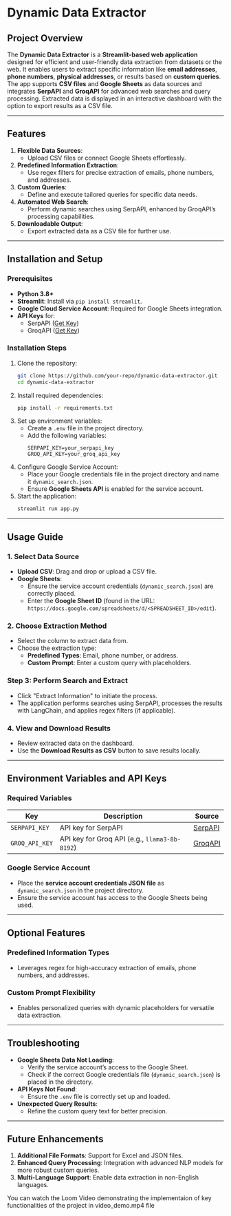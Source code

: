 # Dynamic Data Extractor

## Project Overview
The **Dynamic Data Extractor** is a **Streamlit-based web application** designed for efficient and user-friendly data extraction from datasets or the web. It enables users to extract specific information like **email addresses**, **phone numbers**, **physical addresses**, or results based on **custom queries**. The app supports **CSV files** and **Google Sheets** as data sources and integrates **SerpAPI** and **GroqAPI** for advanced web searches and query processing. Extracted data is displayed in an interactive dashboard with the option to export results as a CSV file.

---

## Features
1. **Flexible Data Sources**:  
   - Upload CSV files or connect Google Sheets effortlessly.
2. **Predefined Information Extraction**:  
   - Use regex filters for precise extraction of emails, phone numbers, and addresses.
3. **Custom Queries**:  
   - Define and execute tailored queries for specific data needs.
4. **Automated Web Search**:  
   - Perform dynamic searches using SerpAPI, enhanced by GroqAPI’s processing capabilities.
5. **Downloadable Output**:  
   - Export extracted data as a CSV file for further use.

---

## Installation and Setup

### Prerequisites
- **Python 3.8+**  
- **Streamlit**: Install via `pip install streamlit`.  
- **Google Cloud Service Account**: Required for Google Sheets integration.  
- **API Keys** for:
  - SerpAPI ([Get Key](https://serpapi.com/))
  - GroqAPI ([Get Key](https://console.groq.com/keys))

### Installation Steps
1. Clone the repository:
   ```bash
   git clone https://github.com/your-repo/dynamic-data-extractor.git
   cd dynamic-data-extractor
   ```
2. Install required dependencies:
   ```bash
   pip install -r requirements.txt
   ```
3. Set up environment variables:
   - Create a `.env` file in the project directory.
   - Add the following variables:
     ```
     SERPAPI_KEY=your_serpapi_key
     GROQ_API_KEY=your_groq_api_key
     ```
4. Configure Google Service Account:
   - Place your Google credentials file in the project directory and name it `dynamic_search.json`.
   - Ensure **Google Sheets API** is enabled for the service account.
5. Start the application:
   ```bash
   streamlit run app.py
   ```

---

## Usage Guide

### 1. Select Data Source
- **Upload CSV**: Drag and drop or upload a CSV file.
- **Google Sheets**:  
  - Ensure the service account credentials (`dynamic_search.json`) are correctly placed.
  - Enter the **Google Sheet ID** (found in the URL: `https://docs.google.com/spreadsheets/d/<SPREADSHEET_ID>/edit`).

### 2. Choose Extraction Method
- Select the column to extract data from.
- Choose the extraction type:
  - **Predefined Types**: Email, phone number, or address.
  - **Custom Prompt**: Enter a custom query with placeholders.

### Step 3: Perform Search and Extract
- Click "Extract Information" to initiate the process. 
- The application performs searches using SerpAPI, processes the results with LangChain, and applies regex filters (if applicable).

### 4. View and Download Results
- Review extracted data on the dashboard.
- Use the **Download Results as CSV** button to save results locally.

---

## Environment Variables and API Keys

### Required Variables
| Key              | Description                                     | Source                                         |
|-------------------|-------------------------------------------------|-----------------------------------------------|
| `SERPAPI_KEY`     | API key for SerpAPI                             | [SerpAPI](https://serpapi.com/)               |
| `GROQ_API_KEY`    | API key for Groq API (e.g., `llama3-8b-8192`)  | [GroqAPI](https://console.groq.com/keys)    |

### Google Service Account
- Place the **service account credentials JSON file** as `dynamic_search.json` in the project directory.
- Ensure the service account has access to the Google Sheets being used.

---

## Optional Features

### Predefined Information Types
- Leverages regex for high-accuracy extraction of emails, phone numbers, and addresses.

### Custom Prompt Flexibility
- Enables personalized queries with dynamic placeholders for versatile data extraction.

---

## Troubleshooting
- **Google Sheets Data Not Loading**:  
  - Verify the service account’s access to the Google Sheet.
  - Check if the correct Google credentials file (`dynamic_search.json`) is placed in the directory.
- **API Keys Not Found**:  
  - Ensure the `.env` file is correctly set up and loaded.
- **Unexpected Query Results**:  
  - Refine the custom query text for better precision.

---

## Future Enhancements
1. **Additional File Formats**: Support for Excel and JSON files.
2. **Enhanced Query Processing**: Integration with advanced NLP models for more robust custom queries.
3. **Multi-Language Support**: Enable data extraction in non-English languages.

You can watch the Loom Video demonstrating the implementaion of key functionalities of the project in video_demo.mp4 file